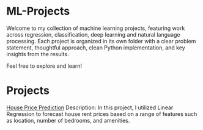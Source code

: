 # ML-Projects

Welcome to my collection of machine learning projects, featuring work across regression, classification, deep learning and natural language processing. Each project is organized in its own folder with a clear problem statement, thoughtful approach, clean Python implementation, and key insights from the results. 

Feel free to explore and learn!

# Projects
[House Price Prediction](ML-Algorithms/Linear/house-predicton-linear.ipynb)
Description: In this project, I utilized Linear Regression to forecast house rent prices based on a range of features such as location, number of bedrooms, and amenities.
